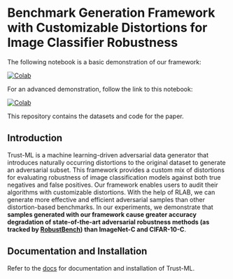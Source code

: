 # Benchmark Generation Framework with Customizable Distortions for Image Classifier Robustness

The following notebook is a basic demonstration of our framework:

[![Colab](https://colab.research.google.com/assets/colab-badge.svg)](https://colab.research.google.com/drive/1Lhe2U9bfXy5IO7-bBK_qcr5jVExKDn-E?usp=sharing)

For an advanced demonstration, follow the link to this notebook:

[![Colab](https://colab.research.google.com/assets/colab-badge.svg)](https://colab.research.google.com/drive/1XcFtsAiRxNHRX7evpHiyslbGHJFwzDrw?usp=sharing)


This repository contains the datasets and code for the paper.

## Introduction
Trust-ML is a machine learning-driven adversarial data generator that introduces naturally occurring distortions to the
original dataset to generate an adversarial subset. This framework provides a custom mix of distortions for evaluating
robustness of image classification models against both true negatives and false positives. Our framework enables users
to audit their algorithms with customizable distortions. With the help of RLAB, we can generate more effective and
efficient adversarial samples than other distortion-based benchmarks.
In our experiments, we demonstrate that **samples generated with our framework cause greater accuracy degradation of
state-of-the-art adversarial robustness methods (as tracked by [RobustBench](https://robustbench.github.io/)) than
ImageNet-C and CIFAR-10-C**.

## Documentation and Installation
Refer to the [docs](https://hewlettpackard.github.io/trust-ml/) for documentation and installation of Trust-ML.